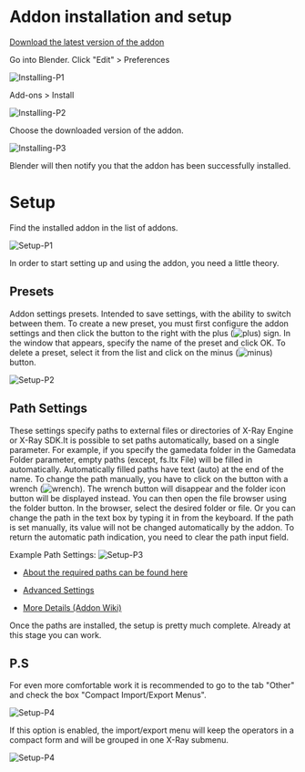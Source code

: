 # Addon installation and setup

[Download the latest version of the addon](https://github.com/PavelBlend/blender-xray/releases)

Go into Blender. Click "Edit" > Preferences

![Installing-P1](blender-images/0.png)

Add-ons > Install

![Installing-P2](blender-images/1.png)

Сhoose the downloaded version of the addon.

![Installing-P3](blender-images/2.png)

Blender will then notify you that the addon has been successfully installed.

# Setup

Find the installed addon in the list of addons.

![Setup-P1](blender-images/3.png)

In order to start setting up and using the addon, you need a little theory.

## Presets

Addon settings presets. Intended to save settings, with the ability to switch between them. To create a new preset, you must first configure the addon settings and then click the button to the right with the plus (![plus](blender-images/plus.svg)) sign. In the window that appears, specify the name of the preset and click OK. To delete a preset, select it from the list and click on the minus (![minus](blender-images/minus.svg)) button.

![Setup-P2](blender-images/4.png)

## Path Settings

These settings specify paths to external files or directories of X-Ray Engine or X-Ray SDK.It is possible to set paths automatically, based on a single parameter. For example, if you specify the gamedata folder in the Gamedata Folder parameter, empty paths (except, fs.ltx File) will be filled in automatically. Automatically filled paths have text (auto) at the end of the name. To change the path manually, you have to click on the button with a wrench (![wrench](blender-images/wrench.svg)). The wrench button will disappear and the folder icon button will be displayed instead. You can then open the file browser using the folder button. In the browser, select the desired folder or file. Or you can change the path in the text box by typing it in from the keyboard. If the path is set manually, its value will not be changed automatically by the addon. To return the automatic path indication, you need to clear the path input field.

Example Path Settings:
![Setup-P3](blender-images/5.png)

- [About the required paths can be found here](../blender/addon-settings-options/pathes.md)

- [Advanced Settings](../blender/addon-settings-options/README.md)

- [More Details (Addon Wiki)](https://github.com/PavelBlend/blender-xray/wiki/Preferences#paths-settings)


Once the paths are installed, the setup is pretty much complete. Already at this stage you can work.

## P.S 

For even more comfortable work it is recommended to go to the tab "Other" and check the box "Compact Import/Export Menus".

![Setup-P4](blender-images/6.png)

If this option is enabled, the import/export menu will keep the operators in a compact form and will be grouped in one X-Ray submenu.

![Setup-P4](blender-images/7.png)